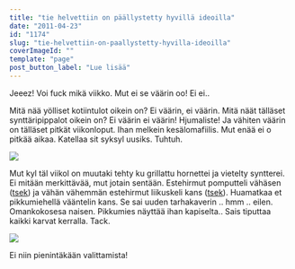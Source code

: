```yaml
---
title: "tie helvettiin on päällystetty hyvillä ideoilla"
date: "2011-04-23"
id: "1174"
slug: "tie-helvettiin-on-paallystetty-hyvilla-ideoilla"
coverImageId: ""
template: "page"
post_button_label: "Lue lisää"
---
```


Jeeez! Voi fuck mikä viikko. Mut ei se väärin oo! Ei ei..

Mitä nää yölliset kotiintulot oikein on? Ei väärin, ei väärin. Mitä näät tälläset synttäripippalot oikein on? Ei väärin ei väärin! Hjumaliste! Ja vähiten väärin on tälläset pitkät viikonloput. Ihan melkein kesälomafiilis. Mut enää ei o pitkää aikaa. Katellaa sit syksyl uusiks. Tuhtuh.

  

[![](/images/nimet%25C3%25B6n30.png)](http://4.bp.blogspot.com/-rE42P3dAZjY/TbMiFkoDg9I/AAAAAAAAAFc/oQdpf7PlAiQ/s1600/nimet%25C3%25B6n30.png)

  

Mut kyl täl viikol on muutaki tehty ku grillattu hornettei ja vietelty syntterei. Ei mitään merkittävää, mut jotain sentään. Estehirmut pomputteli vähäsen ([tsek](http://maisaw.otukset.fi/kuvat/2011/Tallit+ja+hevoset/Anniinan+talli/18.4.2011/)) ja vähän vähemmän estehirmut liikuskeli kans ([tsek](http://maisaw.otukset.fi/kuvat/2011/Tallit+ja+hevoset/Anniinan+talli/20.4.2011/)). Huamatkaa et pikkumiehellä vääntelin kans. Se sai uuden tarhakaverin .. hmm .. eilen. Omankokosesa naisen. Pikkumies näyttää ihan kapiselta.. Sais tiputtaa kaikki karvat kerralla. Tack.

  

[![](/images/damn.png)](http://1.bp.blogspot.com/-yAoN7TqeMxg/TbMgDqTFuVI/AAAAAAAAAFY/woAkOYvQvMU/s1600/damn.png)

  

Ei niin pienintäkään valittamista!
